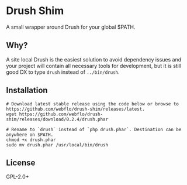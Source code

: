 # Drush Shim

A small wrapper around Drush for your global $PATH.

## Why?

A site local Drush is the easiest solution to avoid dependency issues and your project will contain all necessary tools for development, but it is still good DX to type ``drush`` instead of ``../bin/drush``.

## Installation

```Shell
# Download latest stable release using the code below or browse to https://github.com/webflo/drush-shim/releases/latest.
wget https://github.com/webflo/drush-shim/releases/download/0.2.4/drush.phar

# Rename to `drush` instead of `php drush.phar`. Destination can be anywhere on $PATH. 
chmod +x drush.phar
sudo mv drush.phar /usr/local/bin/drush
```

## License

GPL-2.0+
